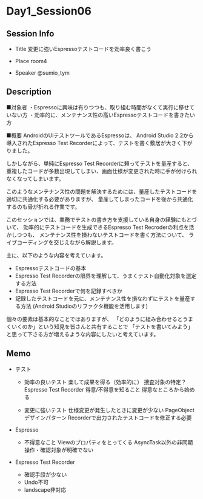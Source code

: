 # Day1_Session06

## Session Info
* Title
変更に強いEspressoテストコードを効率良く書こう

* Place
room4

* Speaker
@sumio_tym

## Description
■対象者
・Espressoに興味は有りつつも、取り組む時間がなくて実行に移せていない方
・効率的に、メンテナンス性の高いEspressoテストコードを書きたい方

■概要
AndroidのUIテストツールであるEspressoは、
Android Studio 2.2から導入されたEspresso Test Recorderによって、テストを書く敷居が大きく下がりました。

しかしながら、単純にEspresso Test Recorderに頼ってテストを量産すると、
重複したコードが多数出現してしまい、画面仕様が変更された時に手が付けられなくなってしまいます。

このようなメンテナンス性の問題を解決するためには、量産したテストコードを適切に共通化する必要がありますが、
量産してしまったコードを後から共通化するのも骨が折れる作業です。

このセッションでは、業務でテストの書き方を支援している自身の経験にもとづいて、
効率的にテストコードを生成できるEspresso Test Recroderの利点を活かしつつも、
メンテナンス性を損わないテストコードを書く方法について、
ライブコーディングを交じえながら解説します。

主に、以下のような内容を考えています。

- Espressoテストコードの基本
- Espresso Test Recorderの限界を理解して、うまくテスト自動化対象を選定する方法
- Espresso Test Recorderで何を記録すべきか
- 記録したテストコードを元に、メンテナンス性を損なわずにテストを量産する方法
  (Android Studioのリファクタ機能を活用します)

個々の要素は基本的なことではありますが、
「どのように組み合わせるとうまくいくのか」という知見を皆さんと共有することで
「テストを書いてみよう」と思って下さる方が増えるような内容にしたいと考えています。

## Memo
* テスト
    * 効率の良いテスト
    楽して成果を得る（効率的に）
    捜査対象の特定？
    Espresso Test Recorder
    得意/不得意を知ること
    得意なところから始める

    * 変更に強いテスト
    仕様変更が発生したときに変更が少ない
    PageObjectデザインパターン
    Recorderで出力されたテストコードを修正する必要

* Espresso
    * 不得意なこと
        Viewのプロパティをとってくる
        AsyncTask以外の非同期
        操作・確認対象が明確でない

* Espresso Test Recorder
    * 確認手段が少ない
    * Undo不可
    * landscape非対応
    
